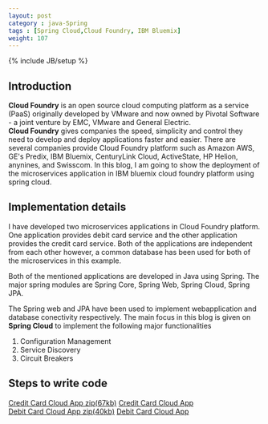 ```yaml
---
layout: post
category : java-Spring
tags : [Spring Cloud,Cloud Foundry, IBM Bluemix]
weight: 107
---
```


{% include JB/setup %}

## Introduction

**Cloud Foundry** is an open source cloud computing platform as a service (PaaS) originally developed by VMware and now owned by Pivotal Software - a joint venture by EMC, VMware and General Electric.  
**Cloud Foundry** gives companies the speed, simplicity and control they need to develop and deploy applications faster and easier. There are several companies provide Cloud Foundry platform such as Amazon AWS, GE's Predix, IBM Bluemix, CenturyLink Cloud, ActiveState, HP Helion, anynines, and Swisscom.
In this blog, I am going to show the deployment of the microservices application in IBM bluemix cloud foundry platform using spring cloud. 

## Implementation details
I have developed two microservices applications in Cloud Foundry platform. One application provides debit card service and the other application provides the credit card service. Both of the applications are independent from each other however, a common database has been used for both of the microservices in this example.

Both of the mentioned applications are developed in Java using Spring. The major spring modules are Spring Core, Spring Web, Spring Cloud, Spring JPA.  

The Spring web and JPA have been used to implement webapplication and database conectivity respectively. The main focus in this blog is given on **Spring Cloud** to implement the following major functionalities

1. Configuration Management
2. Service Discovery
3. Circuit Breakers
 
## Steps to write code

<div class="download-view">
	<span class="download">
		<a href="https://github.com/ashismo/repositoryForMyBlog/blob/master/spring/CreditCardCloudAppWS.zip" target="_blank">Credit Card Cloud App zip(67kb)</a>
	</span>
	<span class="view">
		<a href="https://github.com/ashismo/repositoryForMyBlog/tree/master/spring/DebitCardCloudAppWS" target="_blank">Credit Card Cloud App</a>
	</span>
</div>

<div class="download-view">
	<span class="download">
		<a href="https://github.com/ashismo/repositoryForMyBlog/blob/master/spring/DebitCardCloudAppWS.zip" target="_blank">Debit Card Cloud App zip(40kb)</a>
	</span>
	<span class="view">
		<a href="https://github.com/ashismo/repositoryForMyBlog/tree/master/spring/DebitCardCloudAppWS" target="_blank">Debit Card Cloud App</a>
	</span>
</div>
